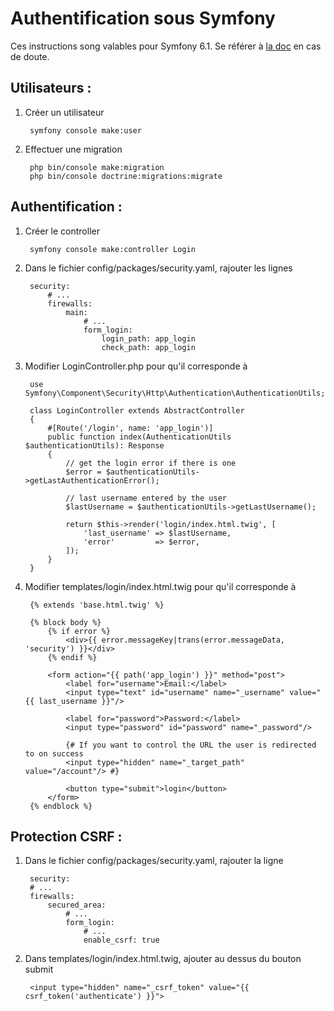 # Authentification sous Symfony

Ces instructions song valables pour Symfony 6.1. Se référer à [la doc](https://symfony.com/doc/current/security.html#form-login) en cas de doute.

## Utilisateurs :
1. Créer un utilisateur

        symfony console make:user

2. Effectuer une migration

        php bin/console make:migration
        php bin/console doctrine:migrations:migrate

## Authentification :
1. Créer le controller

        symfony console make:controller Login

2. Dans le fichier config/packages/security.yaml, rajouter les lignes

        security:
            # ...
            firewalls:
                main:
                    # ...
                    form_login:
                        login_path: app_login
                        check_path: app_login

3. Modifier LoginController.php pour qu'il corresponde à

        use Symfony\Component\Security\Http\Authentication\AuthenticationUtils;

        class LoginController extends AbstractController
        {
            #[Route('/login', name: 'app_login')]
            public function index(AuthenticationUtils $authenticationUtils): Response
            {
                // get the login error if there is one
                $error = $authenticationUtils->getLastAuthenticationError();

                // last username entered by the user
                $lastUsername = $authenticationUtils->getLastUsername();

                return $this->render('login/index.html.twig', [
                    'last_username' => $lastUsername,
                    'error'         => $error,
                ]);
            }
        }

4. Modifier templates/login/index.html.twig pour qu'il corresponde à

        {% extends 'base.html.twig' %}

        {% block body %}
            {% if error %}
                <div>{{ error.messageKey|trans(error.messageData, 'security') }}</div>
            {% endif %}

            <form action="{{ path('app_login') }}" method="post">
                <label for="username">Email:</label>
                <input type="text" id="username" name="_username" value="{{ last_username }}"/>

                <label for="password">Password:</label>
                <input type="password" id="password" name="_password"/>

                {# If you want to control the URL the user is redirected to on success
                <input type="hidden" name="_target_path" value="/account"/> #}

                <button type="submit">login</button>
            </form>
        {% endblock %}

## Protection CSRF :
1. Dans le fichier config/packages/security.yaml, rajouter la ligne

        security:
        # ...
        firewalls:
            secured_area:
                # ...
                form_login:
                    # ...
                    enable_csrf: true

2. Dans templates/login/index.html.twig, ajouter au dessus du bouton submit

        <input type="hidden" name="_csrf_token" value="{{ csrf_token('authenticate') }}">